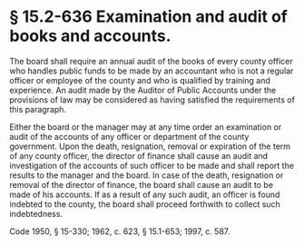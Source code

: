 # § 15.2-636 Examination and audit of books and accounts.

<p>The board shall require an annual audit of the books of every county officer who handles public funds to be made by an accountant who is not a regular officer or employee of the county and who is qualified by training and experience. An audit made by the Auditor of Public Accounts under the provisions of law may be considered as having satisfied the requirements of this paragraph.</p><p>Either the board or the manager may at any time order an examination or audit of the accounts of any officer or department of the county government. Upon the death, resignation, removal or expiration of the term of any county officer, the director of finance shall cause an audit and investigation of the accounts of such officer to be made and shall report the results to the manager and the board. In case of the death, resignation or removal of the director of finance, the board shall cause an audit to be made of his accounts. If as a result of any such audit, an officer is found indebted to the county, the board shall proceed forthwith to collect such indebtedness.</p><p>Code 1950, § 15-330; 1962, c. 623, § 15.1-653; 1997, c. 587.</p>